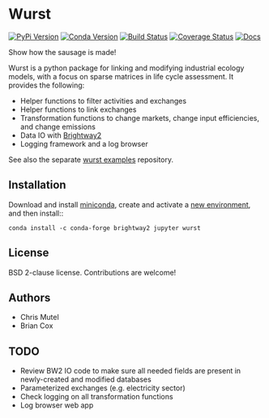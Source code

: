 # Wurst

[![PyPi Version](https://img.shields.io/pypi/v/wurst.svg)](https://pypi.org/project/wurst/) [![Conda Version](https://img.shields.io/conda/vn/conda-forge/wurst.svg)](https://anaconda.org/conda-forge/wurst) [![Build Status](https://travis-ci.org/IndEcol/wurst.svg?branch=master)](https://travis-ci.org/IndEcol/wurst) [![Coverage Status](https://coveralls.io/repos/github/IndEcol/wurst/badge.svg?branch=master)](https://coveralls.io/github/IndEcol/wurst?branch=master) [![Docs](https://readthedocs.org/projects/wurst/badge/?version=latest)](https://wurst.readthedocs.io/)

Show how the sausage is made!

Wurst is a python package for linking and modifying industrial ecology models, with a focus on sparse matrices in life cycle assessment. It provides the following:

* Helper functions to filter activities and exchanges
* Helper functions to link exchanges
* Transformation functions to change markets, change input efficiencies, and change emissions
* Data IO with [Brightway2](https://brightwaylca.org/)
* Logging framework and a log browser

See also the separate [wurst examples](https://github.com/IndEcol/wurst-examples) repository.

## Installation

Download and install [miniconda](https://conda.io/miniconda.html), create and activate a [new environment](https://conda.io/docs/user-guide/tasks/manage-environments.html), and then install::

    conda install -c conda-forge brightway2 jupyter wurst

## License

BSD 2-clause license. Contributions are welcome!

## Authors

* Chris Mutel
* Brian Cox

## TODO

* Review BW2 IO code to make sure all needed fields are present in newly-created and modified databases
* Parameterized exchanges (e.g. electricity sector)
* Check logging on all transformation functions
* Log browser web app
